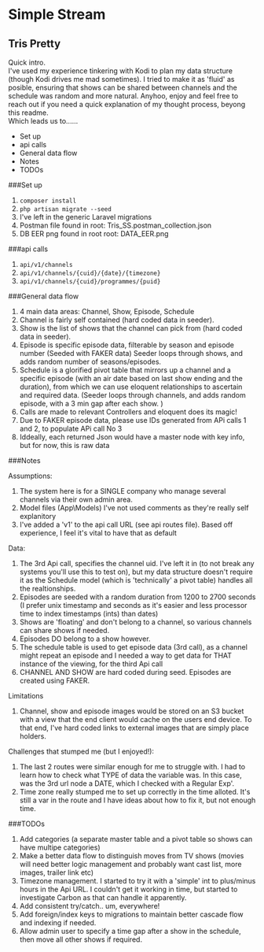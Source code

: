 # Simple Stream
## Tris Pretty

Quick intro.<br>
I've used my experience tinkering with Kodi to plan my data structure (though Kodi drives me mad sometimes). I tried to make it as 'fluid' as posible, ensuring that shows can be shared between channels and the schedule was random and more natural. Anyhoo, enjoy and feel free to reach out if you need a quick explanation of my thought process, beyong this readme.<br> Which leads us to......

- Set up
- api calls
- General data flow
- Notes
- TODOs


###Set up
1. `composer install`
2. `php artisan migrate --seed`
3. I've left in the generic Laravel migrations
4. Postman file found in root: Tris_SS.postman_collection.json
4. DB EER png found in root root: DATA_EER.png

###api calls
1. `api/v1/channels`
2. `api/v1/channels/{cuid}/{date}/{timezone}`
3. `api/v1/channels/{cuid}/programmes/{puid}`

###General data flow
1. 4 main data areas: Channel, Show, Episode, Schedule
2. Channel is fairly self contained (hard coded data in seeder).
3. Show is the list of shows that the channel can pick from (hard coded data in seeder).
4. Episode is specific episode data, filterable by season and episode number (Seeded with FAKER data) Seeder loops through shows, and adds random number of seasons/episodes.
5. Schedule is a glorified pivot table that mirrors up a channel and a specific episode (with an air date based on last show ending and the duration), from which we can use eloquent relationships to ascertain and required data. (Seeder loops through channels, and adds random episode, with a 3 min gap after each show. )
6. Calls are made to relevant Controllers and eloquent does its magic!
7. Due to FAKER episode data, please use IDs generated from APi calls 1 and 2, to populate APi call No 3
8. Iddeally, each returned Json would have a master node with key info, but for now, this is raw data

###Notes

Assumptions:<br>
1. The system here is for a SINGLE company who manage several channels via their own admin area.<br>
2. Model files (App\Models) I've not used comments as they're really self explanitory
3. I've added a 'v1' to the api call URL (see api routes file). Based off experience, I feel it's vital to have that as default


Data:<br>
1. The 3rd Api call, specifies the channel uid. I've left it in (to not break any systems you'll use this to test on), but my data structure doesn't require it as the Schedule model (which is 'technically' a pivot table) handles all the realtionships.
2. Episodes are seeded with a random duration from 1200 to 2700 seconds (I prefer unix timestamp and seconds as it's easier and less processor time to index timestamps (ints) than dates)
3. Shows are 'floating' and don't belong to a channel, so various channels can share shows if needed.
4. Episodes DO belong to a show however.
5. The schedule table is used to get episode data (3rd call), as a channel might repeat an episode and I needed a way to get data for THAT instance of the viewing, for the third Api call
6. CHANNEL AND SHOW are hard coded during seed. Episodes are created using FAKER.

Limitations
1. Channel, show and episode images would be stored on an S3 bucket with a view that the end client would cache on the users end device. To that end, I've hard coded links to external images that are simply place holders.

Challenges that stumped me (but I enjoyed!):
1. The last 2 routes were similar enough for me to struggle with. I had to learn how to check what TYPE of data the variable was. In this case, was the 3rd url node a DATE, which I checked with a Regular Exp'.
2. Time zone really stumped me to set up correctly in the time alloted. It's still a var in the route and I have ideas about how to fix it, but not enough time.

###TODOs
1. Add categories (a separate master table and a pivot table so shows can have multipe categories)
2. Make a better data flow to distinguish moves from TV shows (movies will need better logic management and probably want cast list, more images, trailer link etc)
3. Timezone management. I started to try it with a 'simple' int to plus/minus hours in the Api URL. I couldn't get it working in time, but started to investigate Carbon as that can handle it apparently.
4. Add consistent try/catch.. um, everywhere!
5. Add foreign/index keys to migrations to maintain better cascade flow and indexing if needed.
6. Allow admin user to specify a time gap after a show in the schedule, then move all other shows if required.


